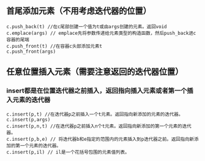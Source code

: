 ## 首尾添加元素（不用考虑迭代器的位置）
```
c.push_back(t) //在c尾部创建一个值为t或由args创建的元素。返回void
c.emplace(args) // emplace先将参数传递给元素类型的构造函数，然后push_back进c容器的尾端
c.push_front(t) //在容器c头部添加元素t
c.push_front(args)
```

## 任意位置插入元素（需要注意返回的迭代器位置）
### insert都是在位置迭代器之前插入，返回指向插入元素或者第一个插入元素的迭代器
```
c.insert(p,t) //在迭代器p之前插入一个t元素。返回指向新添加的元素的迭代器。
c.insert(p,args)
c.insert(p,n,t) //在迭代器p之前插入n个t元素。返回指向新添加的第一个元素的迭代器。
c.insert(p,b,e) // 将迭代器b和e指定的范围内的元素插入到p迭代器之前。返回指向新添加的第一个元素的迭代器。
c.insert(p,il) // il是一个花括号包围的元素值列表。
```
